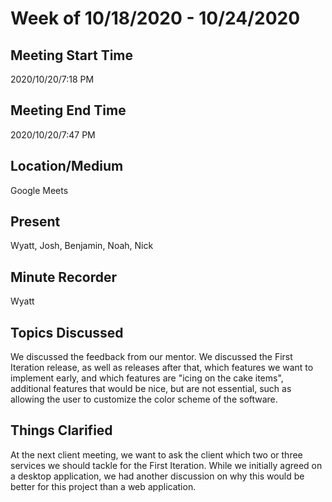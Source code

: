 # Week of 10/18/2020 - 10/24/2020

## Meeting Start Time

2020/10/20/7:18 PM

## Meeting End Time

2020/10/20/7:47 PM

## Location/Medium

Google Meets

## Present

Wyatt, Josh, Benjamin, Noah, Nick

## Minute Recorder

Wyatt

## Topics Discussed

We discussed the feedback from our mentor. We discussed the First Iteration release, as well as releases after that, which features we want to implement early, and which features are "icing on the cake items", additional features that would be nice, but are not essential, such as allowing the user to customize the color scheme of the software.

## Things Clarified

At the next client meeting, we want to ask the client which two or three services we should tackle for the First Iteration. While we initially agreed on a desktop application, we had another discussion on why this would be better for this project than a web application.
